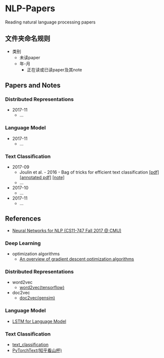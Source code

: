 # NLP-Papers
Reading natural language processing papers

## 文件夹命名规则
- 类别
	- 未读paper
	- 年-月
		- 正在读或已读paper及其note

## Papers and Notes
### Distributed Representations
- 2017-11
	- ...
### Language Model
- 2017-11
	- ...
### Text Classification
- 2017-09
	- Joulin et al. - 2016 - Bag of tricks for efficient text classification [[pdf]](https://arxiv.org/abs/1607.01759v3) [[annotated pdf]](https://github.com/llhthinker/NLP-Papers/blob/master/text%20classification/2017-09/Bag%20of%20Tricks%20for%20Efficient%20Text%20Classification/Bag%20of%20Tricks%20for%20Efficient%20Text%20Classification.pdf) [[note]](https://github.com/llhthinker/NLP-Papers/blob/master/text%20classification/2017-09/Bag%20of%20Tricks%20for%20Efficient%20Text%20Classification/note.md)
	- ...
- 2017-10
	- ...
- 2017-11
	- ...

## References
- [Neural Networks for NLP (CS11-747 Fall 2017 @ CMU)](http://www.phontron.com/class/nn4nlp2017/schedule.html)
### Deep Learning
- optimization algorithms
	- [An overview of gradient descent optimization algorithms](http://ruder.io/optimizing-gradient-descent/)
### Distributed Representations
- word2vec
	- [word2vec(tensorflow)](https://github.com/llhthinker/udacity-deeplearning/blob/master/5_word2vec.ipynb)
- doc2vec
	- [doc2vec(gensim)](https://github.com/jhlau/doc2vec)
### Language Model
- [LSTM for Language Model](https://github.com/gaussic/language_model_zh/blob/master/lm_chinese.ipynb)
### Text Classification
- [text_classification](https://github.com/brightmart/text_classification)
- [PyTorchText(知乎看山杯)](https://github.com/chenyuntc/PyTorchText)